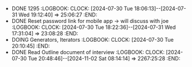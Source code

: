 - DONE 1295
  :LOGBOOK:
  CLOCK: [2024-07-30 Tue 18:06:13]--[2024-07-31 Wed 19:12:40] =>  25:06:27
  :END:
- DONE Reset password link for mobile app -> will discuss with joe
  :LOGBOOK:
  CLOCK: [2024-07-30 Tue 18:22:36]--[2024-07-31 Wed 17:31:04] =>  23:08:28
  :END:
- DOING Generators, Iterators
  :LOGBOOK:
  CLOCK: [2024-07-30 Tue 20:10:45]
  :END:
- DONE Read Outline document of interview
  :LOGBOOK:
  CLOCK: [2024-07-30 Tue 20:48:46]--[2024-11-02 Sat 08:14:14] =>  2267:25:28
  :END: